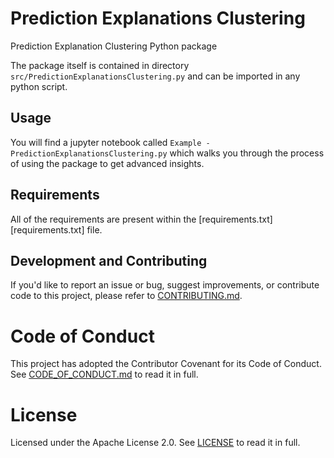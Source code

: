 # Prediction Explanations Clustering
Prediction Explanation Clustering Python package

The package itself is contained in directory ``src/PredictionExplanationsClustering.py`` and can be imported in any python script.

## Usage

You will find a jupyter notebook called ``Example - PredictionExplanationsClustering.py`` which walks you through the process of using the package to get advanced insights.

## Requirements

All of the requirements are present within the [requirements.txt][requirements.txt] file.

## Development and Contributing

If you'd like to report an issue or bug, suggest improvements, or contribute code to this project, please refer to [CONTRIBUTING.md](CONTRIBUTING.md).


# Code of Conduct

This project has adopted the Contributor Covenant for its Code of Conduct. 
See [CODE_OF_CONDUCT.md](CODE_OF_CONDUCT.md) to read it in full.

# License

Licensed under the Apache License 2.0. 
See [LICENSE](LICENSE) to read it in full.
